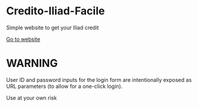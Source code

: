 # Credito-Iliad-Facile
Simple website to get your Iliad credit 

[Go to website](https://valeriodiste.github.io/Credito-Iliad-Facile/)

# WARNING
User ID and password inputs for the login form are intentionally exposed as URL parameters (to allow for a one-click login).

Use at your own risk
